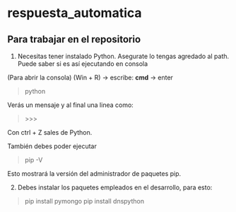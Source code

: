 # respuesta_automatica

## Para trabajar en el repositorio

1. Necesitas tener instalado Python. Asegurate lo tengas agredado al path. Puede saber si es así ejecutando en consola

(Para abrir la consola)
(Win + R) -> escribe: **cmd** -> enter

> python

Verás un mensaje y al final una linea como:

> \>\>\>

Con ctrl + Z sales de Python.

También debes poder ejecutar

> pip -V

Esto mostrará la versión del administrador de paquetes pip.

2. Debes instalar los paquetes empleados en el desarrollo, para esto:

> pip install pymongo 
> pip install dnspython
